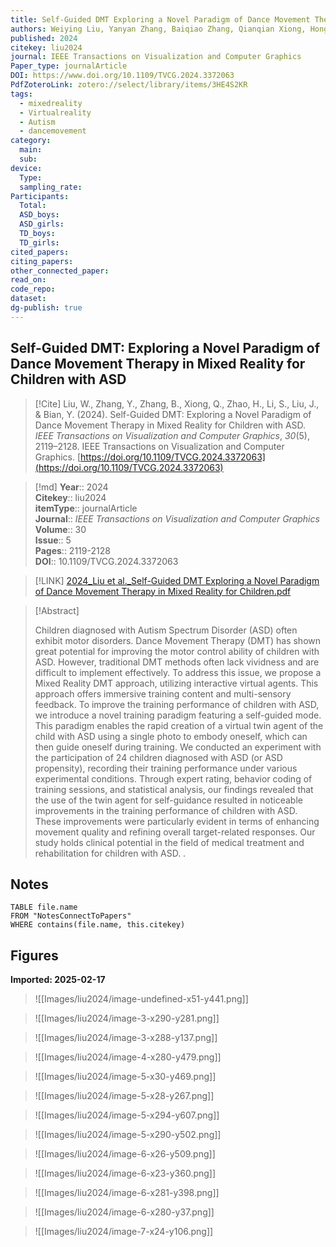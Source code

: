 ```yaml
---
title: Self-Guided DMT Exploring a Novel Paradigm of Dance Movement Therapy in Mixed Reality for Children with ASD
authors: Weiying Liu, Yanyan Zhang, Baiqiao Zhang, Qianqian Xiong, Hong Zhao, Sheng Li, Juan Liu, Yulong Bian
published: 2024
citekey: liu2024
journal: IEEE Transactions on Visualization and Computer Graphics
Paper_type: journalArticle
DOI: https://www.doi.org/10.1109/TVCG.2024.3372063
PdfZoteroLink: zotero://select/library/items/3HE4S2KR
tags:
  - mixedreality
  - Virtualreality
  - Autism
  - dancemovement
category:
  main: 
  sub: 
device:
  Type: 
  sampling_rate: 
Participants:
  Total: 
  ASD_boys: 
  ASD_girls: 
  TD_boys: 
  TD_girls: 
cited_papers: 
citing_papers: 
other_connected_paper: 
read_on: 
code_repo: 
dataset: 
dg-publish: true
---
```


## Self-Guided DMT: Exploring a Novel Paradigm of Dance Movement Therapy in Mixed Reality for Children with ASD

> [!Cite]
> Liu, W., Zhang, Y., Zhang, B., Xiong, Q., Zhao, H., Li, S., Liu, J., & Bian, Y. (2024). Self-Guided DMT: Exploring a Novel Paradigm of Dance Movement Therapy in Mixed Reality for Children with ASD. _IEEE Transactions on Visualization and Computer Graphics_, _30_(5), 2119–2128. IEEE Transactions on Visualization and Computer Graphics. [https://doi.org/10.1109/TVCG.2024.3372063](https://doi.org/10.1109/TVCG.2024.3372063)


>[!md]
> **Year**:: 2024   
> **Citekey**:: liu2024  
> **itemType**:: journalArticle  
> **Journal**:: *IEEE Transactions on Visualization and Computer Graphics*  
> **Volume**:: 30  
> **Issue**:: 5   
> **Pages**:: 2119-2128  
> **DOI**:: 10.1109/TVCG.2024.3372063    

> [!LINK] 
> [2024_Liu et al._Self-Guided DMT Exploring a Novel Paradigm of Dance Movement Therapy in Mixed Reality for Children.pdf](zotero://select/library/items/IKTNXNWN)

> [!Abstract]
>
> Children diagnosed with Autism Spectrum Disorder (ASD) often exhibit motor disorders. Dance Movement Therapy (DMT) has shown great potential for improving the motor control ability of children with ASD. However, traditional DMT methods often lack vividness and are difficult to implement effectively. To address this issue, we propose a Mixed Reality DMT approach, utilizing interactive virtual agents. This approach offers immersive training content and multi-sensory feedback. To improve the training performance of children with ASD, we introduce a novel training paradigm featuring a self-guided mode. This paradigm enables the rapid creation of a virtual twin agent of the child with ASD using a single photo to embody oneself, which can then guide oneself during training. We conducted an experiment with the participation of 24 children diagnosed with ASD (or ASD propensity), recording their training performance under various experimental conditions. Through expert rating, behavior coding of training sessions, and statistical analysis, our findings revealed that the use of the twin agent for self-guidance resulted in noticeable improvements in the training performance of children with ASD. These improvements were particularly evident in terms of enhancing movement quality and refining overall target-related responses. Our study holds clinical potential in the field of medical treatment and rehabilitation for children with ASD.
>.
> 


## Notes

```dataview 
TABLE file.name 
FROM "NotesConnectToPapers" 
WHERE contains(file.name, this.citekey)
```



## Figures

**Imported: 2025-02-17**

> ![[Images/liu2024/image-undefined-x51-y441.png]]

> ![[Images/liu2024/image-3-x290-y281.png]]

> ![[Images/liu2024/image-3-x288-y137.png]]

> ![[Images/liu2024/image-4-x280-y479.png]]

> ![[Images/liu2024/image-5-x30-y469.png]]

> ![[Images/liu2024/image-5-x28-y267.png]]

> ![[Images/liu2024/image-5-x294-y607.png]]

> ![[Images/liu2024/image-5-x290-y502.png]]

> ![[Images/liu2024/image-6-x26-y509.png]]

> ![[Images/liu2024/image-6-x23-y360.png]]

> ![[Images/liu2024/image-6-x281-y398.png]]

> ![[Images/liu2024/image-6-x280-y37.png]]

> ![[Images/liu2024/image-7-x24-y106.png]]